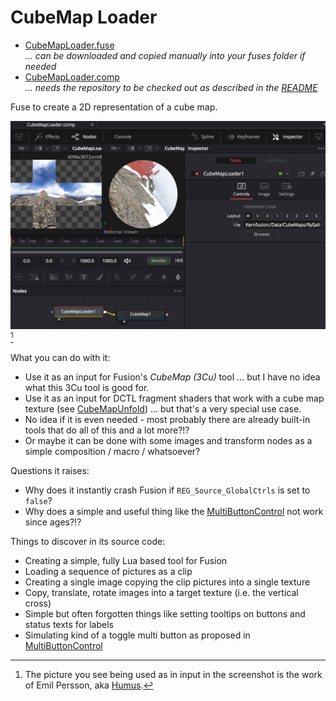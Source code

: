 # CubeMap Loader

- [CubeMapLoader.fuse](CubeMapLoader.fuse) <br />*... can be downloaded and copied manually into your fuses folder if needed*
- [CubeMapLoader.comp](../Comp/CubeMapLoader.comp) <br />*... needs the repository to be checked out as described in the [README](README.md)*


Fuse to create a 2D representation of a cube map.

![cml](CubeMapLoader.jpg)[^Ryfjallet]

[^Ryfjallet]: The picture you see being used as in input in the screenshot is the work of Emil Persson, aka [Humus](http://www.humus.name).



What you can do with it:
- Use it as an input for Fusion's *CubeMap (3Cu)* tool ... but I have no idea what this 3Cu tool is good for.
- Use it as an input for DCTL fragment shaders that work with a cube map texture (see [CubeMapUnfold](CubeMapUnfold.md)) ... but that's a very special use case.
- No idea if it is even needed - most probably there are already built-in tools that do all of this and a lot more?!?
- Or maybe it can be done with some images and transform nodes as a simple composition / macro / whatsoever?

Questions it raises:
- Why does it instantly crash Fusion if `REG_Source_GlobalCtrls` is set to `false`?
- Why does a simple and useful thing like the [MultiButtonControl](Examples/MultiButtonControl.md) not work since ages?!?

Things to discover in its source code:
- Creating a simple, fully Lua based tool for Fusion
- Loading a sequence of pictures as a clip
- Creating a single image copying the clip pictures into a single texture
- Copy, translate, rotate images into a target texture (i.e. the vertical cross)
- Simple but often forgotten things like setting tooltips on buttons and status texts for labels
- Simulating kind of a toggle multi button as proposed in [MultiButtonControl](Examples/MultiButtonControl.md)
